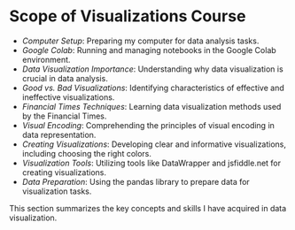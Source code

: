 # Scope of Visualizations Course

- *Computer Setup*: Preparing my computer for data analysis tasks.
- *Google Colab*: Running and managing notebooks in the Google Colab environment.
- *Data Visualization Importance*: Understanding why data visualization is crucial in data analysis.
- *Good vs. Bad Visualizations*: Identifying characteristics of effective and ineffective visualizations.
- *Financial Times Techniques*: Learning data visualization methods used by the Financial Times.
- *Visual Encoding*: Comprehending the principles of visual encoding in data representation.
- *Creating Visualizations*: Developing clear and informative visualizations, including choosing the right colors.
- *Visualization Tools*: Utilizing tools like DataWrapper and jsfiddle.net for creating visualizations.
- *Data Preparation*: Using the pandas library to prepare data for visualization tasks.

This section summarizes the key concepts and skills I have acquired in data visualization.
